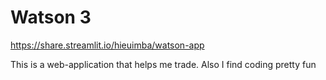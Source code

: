 # Watson 3
https://share.streamlit.io/hieuimba/watson-app

This is a web-application that helps me trade. Also I find coding pretty fun
